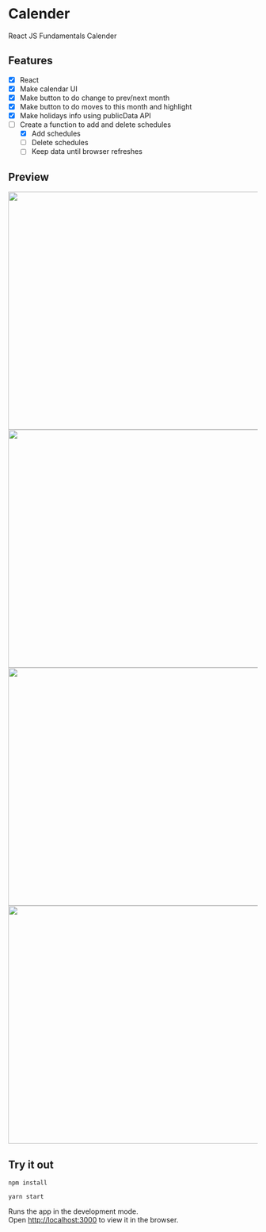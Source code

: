 # Calender

React JS Fundamentals Calender

## Features

- [x] React
- [x] Make calendar UI
- [x] Make button to do change to prev/next month
- [x] Make button to do moves to this month and highlight
- [x] Make holidays info using publicData API
- [ ] Create a function to add and delete schedules
  - [x] Add schedules
  - [ ] Delete schedules
  - [ ] Keep data until browser refreshes

## Preview
<a href="url">
  <img src="https://user-images.githubusercontent.com/43328761/114760439-44385900-9d9a-11eb-94cc-b846e1ce39af.png" width="640" height="480">
  <img src="https://user-images.githubusercontent.com/43328761/114760790-ae50fe00-9d9a-11eb-956a-ee0585a31701.png" width="640" height="480">
  <img src="https://user-images.githubusercontent.com/43328761/114760877-c9237280-9d9a-11eb-9ada-3561aca3447b.png" width="640" height="480">
  <img src="https://user-images.githubusercontent.com/43328761/114761231-29b2af80-9d9b-11eb-89ac-f3e53e3d2838.png" width="640" height="480">
</a>

## Try it out

`npm install`

`yarn start`

Runs the app in the development mode.\
Open [http://localhost:3000](http://localhost:3000) to view it in the browser.
